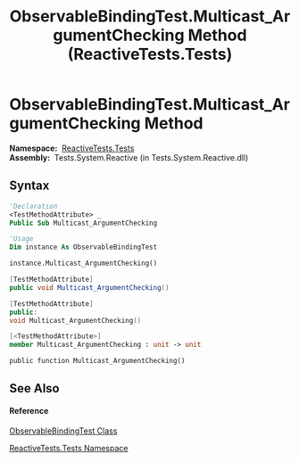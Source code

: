 ﻿---
title: ObservableBindingTest.Multicast_ArgumentChecking Method  (ReactiveTests.Tests)
TOCTitle: Multicast_ArgumentChecking Method
ms:assetid: M:ReactiveTests.Tests.ObservableBindingTest.Multicast_ArgumentChecking
ms:mtpsurl: https://msdn.microsoft.com/en-us/library/reactivetests.tests.observablebindingtest.multicast_argumentchecking(v=VS.103)
ms:contentKeyID: 36619411
ms.date: 06/28/2011
mtps_version: v=VS.103
f1_keywords:
- ReactiveTests.Tests.ObservableBindingTest.Multicast_ArgumentChecking
dev_langs:
- CSharp
- JScript
- VB
- FSharp
- c++
---

# ObservableBindingTest.Multicast\_ArgumentChecking Method

**Namespace:**  [ReactiveTests.Tests](hh289046\(v=vs.103\).md)  
**Assembly:**  Tests.System.Reactive (in Tests.System.Reactive.dll)

## Syntax

``` vb
'Declaration
<TestMethodAttribute> _
Public Sub Multicast_ArgumentChecking
```

``` vb
'Usage
Dim instance As ObservableBindingTest

instance.Multicast_ArgumentChecking()
```

``` csharp
[TestMethodAttribute]
public void Multicast_ArgumentChecking()
```

``` c++
[TestMethodAttribute]
public:
void Multicast_ArgumentChecking()
```

``` fsharp
[<TestMethodAttribute>]
member Multicast_ArgumentChecking : unit -> unit 
```

``` jscript
public function Multicast_ArgumentChecking()
```

## See Also

#### Reference

[ObservableBindingTest Class](hh303616\(v=vs.103\).md)

[ReactiveTests.Tests Namespace](hh289046\(v=vs.103\).md)

